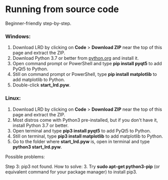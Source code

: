 # Running from source code 

Beginner-friendly step-by-step.

### Windows:

1. Download LRD by clicking on **Code** > **Download ZIP** near the top of this page and extract the ZIP.
2. Download Python 3.7 or better from [python.org](https://www.python.org/) and install it.
3. Open command prompt or PowerShell and type **pip install pyqt5** to add PyQt5 to Python.
4. Still on command prompt or PowerShell, type **pip install matplotlib** to add matplotlib to Python.
5. Double-click **start_lrd.pyw**.

### Linux:

1. Download LRD by clicking on **Code** > **Download ZIP** near the top of this page and extract the ZIP.
2. Most distros come with Python3 pre-installed, but if you don't have it, install Python 3.7 or better.
3. Open terminal and type **pip3 install pyqt5** to add PyQt5 to Python.
4. Still on terminal, type **pip3 install matplotlib** to add matplotlib to Python.
5. Go to the folder where **start_lrd.pyw** is, open in terminal and type **python3 start_lrd.pyw**.


Possible problems:

Step 3: pip3 not found. How to solve: 3. Try **sudo apt-get python3-pip** (or equivalent command for your package manager) to install pip3.
